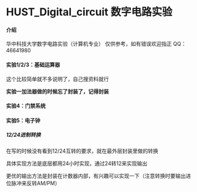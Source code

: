# HUST_Digital_circuit 数字电路实验

#### 介绍

华中科技大学数字电路实验（计算机专业）
仅供参考，如有错误欢迎指正 QQ：46641980

#### 实验1/2/3：基础运算器

这个比较简单就不多说明了，自己搜资料就行

**实验一加法器做的时候忘了封装了，记得封装**

#### 实验4：门禁系统

#### 实验5：电子钟

##### 12/24进制转换

在写的时候没有看到12/24互转的要求，就在最外层封装里做的转换

具体实现方法是底层都用24小时实现，通过24转12来实现输出

更优的输出方法是封装在计数器内部，有兴趣可以实现一下（注意转换时要输出进位脉冲来反转AM/PM）

